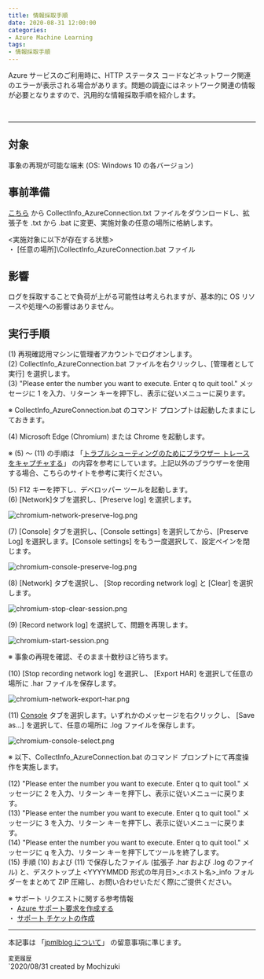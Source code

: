 ```yaml
---
title: 情報採取手順
date: 2020-08-31 12:00:00
categories:
- Azure Machine Learning
tags:
- 情報採取手順
---
```

Azure サービスのご利用時に、HTTP ステータス コードなどネットワーク関連のエラーが表示される場合があります。問題の調査にはネットワーク関連の情報が必要となりますので、汎用的な情報採取手順を紹介します。  
<!-- more -->
<br>

***
## 対象
事象の再現が可能な端末 (OS: Windows 10 の各バージョン)

## 事前準備
[こちら](https://jpmlblog.github.io//files/CollectInfo_AzureConnection.txt "CollectInfo_AzureConnection.txt") から CollectInfo_AzureConnection.txt ファイルをダウンロードし、拡張子を .txt から .bat に変更、実施対象の任意の場所に格納します。  

<実施対象に以下が存在する状態>  
・ [任意の場所]\CollectInfo_AzureConnection.bat ファイル

## 影響
ログを採取することで負荷が上がる可能性は考えられますが、基本的に OS リソースや処理への影響はありません。 

## 実行手順
(1) 再現確認用マシンに管理者アカウントでログオンします。  
(2) CollectInfo_AzureConnection.bat ファイルを右クリックし、[管理者として実行] を選択します。  
(3) "Please enter the number you want to execute. Enter q to quit tool." メッセージに 1 を入力、リターン キーを押下し、表示に従いメニューに戻ります。  

※ CollectInfo_AzureConnection.bat のコマンド プロンプトは起動したままにしておきます。  

(4) Microsoft Edge (Chromium) または Chrome を起動します。  

※ (5) ～ (11) の手順は 「[トラブルシューティングのためにブラウザー トレースをキャプチャする](https://docs.microsoft.com/ja-jp/azure/azure-portal/capture-browser-trace)」 の内容を参考にしています。上記以外のブラウザーを使用する場合、こちらのサイトを参考に実行ください。  

(5) F12 キーを押下し、デベロッパー ツールを起動します。  
(6) [Network]タブを選択し、[Preserve log] を選択します。  

![chromium-network-preserve-log.png](https://docs.microsoft.com/ja-jp/azure/azure-portal/media/capture-browser-trace/chromium-network-preserve-log.png)  

(7) [Console] タブを選択し、[Console settings] を選択してから、[Preserve Log] を選択します。[Console settings] をもう一度選択して、設定ペインを閉じます。  

![chromium-console-preserve-log.png](https://docs.microsoft.com/ja-jp/azure/azure-portal/media/capture-browser-trace/chromium-console-preserve-log.png)  

(8) [Network] タブを選択し、 [Stop recording network log] と [Clear] を選択します。  

![chromium-stop-clear-session.png](https://docs.microsoft.com/ja-jp/azure/azure-portal/media/capture-browser-trace/chromium-stop-clear-session.png)  

(9) [Record network log] を選択して、問題を再現します。  

![chromium-start-session.png](https://docs.microsoft.com/ja-jp/azure/azure-portal/media/capture-browser-trace/chromium-start-session.png)  

※ 事象の再現を確認、そのまま十数秒ほど待ちます。  

(10) [Stop recording network log] を選択し、 [Export HAR] を選択して任意の場所に .har ファイルを保存します。  

![chromium-network-export-har.png](https://docs.microsoft.com/ja-jp/azure/azure-portal/media/capture-browser-trace/chromium-network-export-har.png)  

(11) [Console](コンソール) タブを選択します。いずれかのメッセージを右クリックし、 [Save as...] を選択して、任意の場所に .log ファイルを保存します。  

![chromium-console-select.png](https://docs.microsoft.com/ja-jp/azure/azure-portal/media/capture-browser-trace/chromium-console-select.png)  

※ 以下、CollectInfo_AzureConnection.bat のコマンド プロンプトにて再度操作を実施します。  

(12) "Please enter the number you want to execute. Enter q to quit tool." メッセージに 2 を入力、リターン キーを押下し、表示に従いメニューに戻ります。  
(13) "Please enter the number you want to execute. Enter q to quit tool." メッセージに 3 を入力、リターン キーを押下し、表示に従いメニューに戻ります。  
(14) "Please enter the number you want to execute. Enter q to quit tool." メッセージに q を入力、リターン キーを押下してツールを終了します。  
(15) 手順 (10) および (11) で保存したファイル (拡張子 .har および .log のファイル) と、デスクトップ上 <YYYYMMDD 形式の年月日>_<ホスト名>_info フォルダーをまとめて ZIP 圧縮し、お問い合わせいただく際にご提供ください。  

※ サポート リクエストに関する参考情報  
・ [Azure サポート要求を作成する](https://docs.microsoft.com/ja-jp/azure/azure-portal/supportability/how-to-create-azure-support-request)  
・ [サポート チケットの作成](https://azure.microsoft.com/ja-jp/support/create-ticket/)


***
本記事は 「[jpmlblog について](https://jpmlblog.github.io/blog/2020/01/01/about-jpmlblog/)」 の留意事項に準じます。  

`変更履歴`  
`2020/08/31 created by Mochizuki